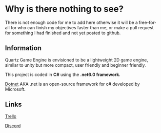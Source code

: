 # Why is there nothing to see?

There is not enough code for me to add here otherwise it will be a free-for-all for who can finish my objectives faster than me, or make a pull request for something I had
finished and not yet posted to github.


## Information
Quartz Game Engine is envisioned to be a lightweight 2D game engine, similar to unity but more compact, user friendly and beginner friendly.  

This project is coded in **C#** using the **.net6.0 framework.**

[Dotnet](https://dotnet.microsoft.com/en-us/) AKA .net is an open-source framework for c# developed by Microsoft.




## Links
[Trello](https://trello.com/invite/b/gLqAkfRD/ATTI824f1b196e2c11e2706d1532d15d392950444118/quartz-gameengine)

[Discord](https://discord.gg/qq7YKnmFw6)
